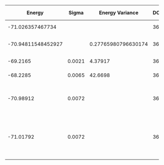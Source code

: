 | Energy             | Sigma  | Energy Variance     | DOF | Einf | Method                       | Data Repository |
|--------------------|--------|---------------------|-----|------|------------------------------|-----------------|
| -71.026357467734   |        |                     | 36  | 0    | Exact diagonalization        |                 |
| -70.94811548452927 |        | 0.27765980796630174 | 36  | 0    | DMRG (bond dimension = 2048) |                 |
| -69.2165           | 0.0021 | 4.37917             | 36  | 0    | RBM (alpha = 1)              |                 |
| -68.2285           | 0.0065 | 42.6698             | 36  | 0    | Jastrow baseline             |                 |
| -70.98912           | 0.0072 |                    | 36  | 0    | RBM + symmetry(spin flip, translational, spatial)           |                 |
| -71.01792           | 0.0072 |                    | 36  | 0    | RBM + symmetry(spin flip, translational, spatial) + Lanczos(2 step)           |                 |

